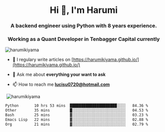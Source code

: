 <h1 align="center">Hi 👋, I'm Harumi</h1>
<h3 align="center">A backend engineer using <b>Python</b> with 8 years experience.</h3>
<h3 align="center">Working as a Quant Developer in <b>Tenbagger Capital</b> currently</h3>

<p align="left"> <img src="https://komarev.com/ghpvc/?username=harumikiyama" alt="harumikiyama" /> </p>


- 📝 I regulary write articles on [https://harumikiyama.github.io/](https://harumikiyama.github.io/)

- 💬 Ask me about **everything your want to ask**

- 📫 How to reach me **lucisu0720@hotmail.com**

<p>&nbsp;<img align="center" src="https://github-readme-stats.vercel.app/api?username=harumikiyama&show_icons=true" alt="harumikiyama" /></p>


<!--START_SECTION:waka-->

```txt
Python       10 hrs 53 mins  █████████████████████░░░░   84.36 %
Other        35 mins         █░░░░░░░░░░░░░░░░░░░░░░░░   04.53 %
Bash         25 mins         ▓░░░░░░░░░░░░░░░░░░░░░░░░   03.23 %
Emacs Lisp   22 mins         ▓░░░░░░░░░░░░░░░░░░░░░░░░   02.88 %
Org          21 mins         ▓░░░░░░░░░░░░░░░░░░░░░░░░   02.79 %
```

<!--END_SECTION:waka-->
